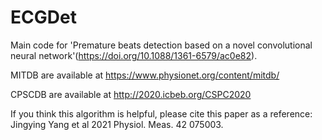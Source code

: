 # ECGDet
Main code for 'Premature beats detection based on a novel convolutional neural network'(https://doi.org/10.1088/1361-6579/ac0e82).
 
MITDB are available at https://www.physionet.org/content/mitdb/ 
 
CPSCDB are available at http://2020.icbeb.org/CSPC2020

If you think this algorithm is helpful, please cite this paper as a reference:
Jingying Yang et al 2021 Physiol. Meas. 42 075003.
